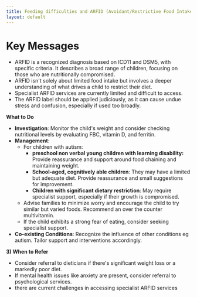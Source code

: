 ```yaml
---
title: Feeding difficulties and ARFID (Avoidant/Restrictive Food Intake Disorder)
layout: default
---
```


#  Key Messages

- ARFID is a recognized diagnosis based on ICD11 and DSM5, with specific criteria. It describes a broad range of children, focusing on those who are nutritionally compromised.
- ARFID isn't solely about limited food intake but involves a deeper understanding of what drives a child to restrict their diet.
- Specialist ARFID services are currently limited and difficult to access.
- The ARFID label should be applied judiciously, as it can cause undue stress and confusion, especially if used too broadly.

**What to Do**

- **Investigation**: Monitor the child's weight and consider checking nutritional levels by evaluating FBC, vitamin D, and ferritin.
- **Management**: 
  - For children with autism:
    - **preschool non verbal young children with learning disability:** Provide reassurance and support around food chaining and maintaining weight. 
    - **School-aged, cognitively able children**: They may have a limited but adequate diet. Provide reassurance and small suggestions for improvement. 
    - **Children with significant dietary restriction**: May require specialist support, especially if their growth is compromised.
  - Advise families to minimize worry and encourage the child to try similar but varied foods. Recommend an over the counter multivitamin.
  - If the child exhibits a strong fear of eating, consider seeking specialist support.
- **Co-existing Conditions**: Recognize the influence of other conditions eg autism. Tailor support and interventions accordingly.

**3) When to Refer**

- Consider referral to dieticians if there's significant weight loss or a markedly poor diet.
- If mental health issues like anxiety are present, consider referral to psychological services.
- there are current challenges in accessing specialist ARFID services
